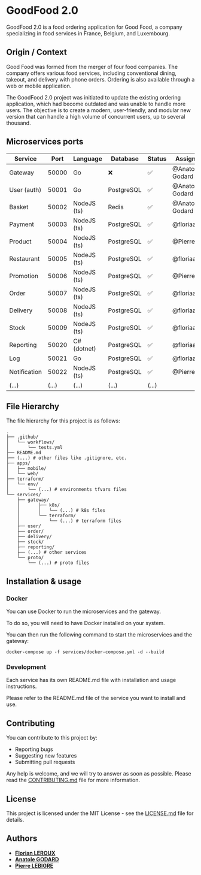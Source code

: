 # GoodFood 2.0

GoodFood 2.0 is a food ordering application for Good Food, a company specializing in food services in France, Belgium,
and Luxembourg.

## Origin / Context

Good Food was formed from the merger of four food companies. The company offers various food services, including
conventional dining, takeout, and delivery with phone orders. Ordering is also available through a web or mobile
application.

The GoodFood 2.0 project was initiated to update the existing ordering application, which had become outdated and was
unable to handle more users. The objective is to create a modern, user-friendly, and modular new version that can handle
a high volume of concurrent users, up to several thousand.

## Microservices ports

| Service      | Port  | Language    | Database   | Status | Assignee        |
| ------------ | ----- | ----------- | ---------- | ------ | --------------- |
| Gateway      | 50000 | Go          | ❌         | ✅     | @Anatole-Godard |
| User (auth)  | 50001 | Go          | PostgreSQL | ✅     | @Anatole-Godard |
| Basket       | 50002 | NodeJS (ts) | Redis      | ✅     | @Anatole-Godard |
| Payment      | 50003 | NodeJS (ts) | PostgreSQL | ✅     | @floriaaan      |
| Product      | 50004 | NodeJS (ts) | PostgreSQL | ✅     | @PierreLbg      |
| Restaurant   | 50005 | NodeJS (ts) | PostgreSQL | ✅     | @floriaaan      |
| Promotion    | 50006 | NodeJS (ts) | PostgreSQL | ✅     | @PierreLbg      |
| Order        | 50007 | NodeJS (ts) | PostgreSQL | ✅     | @floriaaan      |
| Delivery     | 50008 | NodeJS (ts) | PostgreSQL | ✅     | @floriaaan      |
| Stock        | 50009 | NodeJS (ts) | PostgreSQL | ✅     | @floriaaan      |
| Reporting    | 50020 | C# (dotnet) | PostgreSQL | ✅     | @floriaaan      |
| Log          | 50021 | Go          | PostgreSQL | ✅     | @floriaaan      |
| Notification | 50022 | NodeJS (ts) | PostgreSQL | ✅     | @PierreLbg      |
| (...)        | (...) | (...)       | (...)      | (...)  |

## File Hierarchy

The file hierarchy for this project is as follows:

```
.
├── .github/
│   └── workflows/
│       └── tests.yml
├── README.md
├── (...) # other files like .gitignore, etc.
├── apps/
│   ├── mobile/
│   └── web/
├── terraform/
│   └── env/
│       └── (...) # environments tfvars files
└── services/
    ├── gateway/
    │       ├── k8s/
    │       │   └── (...) # k8s files
    │       └── terraform/
    │           └── (...) # terraform files
    ├── user/
    ├── order/
    ├── delivery/
    ├── stock/
    ├── reporting/
    ├── (...) # other services
    └── proto/
        └── (...) # proto files
```

## Installation & usage

### Docker

You can use Docker to run the microservices and the gateway.

To do so, you will need to have Docker installed on your system.

You can then run the following command to start the microservices and the gateway:

```shell
docker-compose up -f services/docker-compose.yml -d --build
```

### Development

Each service has its own README.md file with installation and usage instructions.

Please refer to the README.md file of the service you want to install and use.

## Contributing

You can contribute to this project by:

- Reporting bugs
- Suggesting new features
- Submitting pull requests

Any help is welcome, and we will try to answer as soon as possible.
Please read the [CONTRIBUTING.md](CONTRIBUTING.md) file for more information.

## License

This project is licensed under the MIT License - see the [LICENSE.md](LICENSE.md) file for details.

## Authors

- **[Florian LEROUX](https://github.com/floriaaan)**
- **[Anatole GODARD](https://github.com/Anatole-Godard)**
- **[Pierre LEBIGRE](https://github.com/PierreLbg)**
